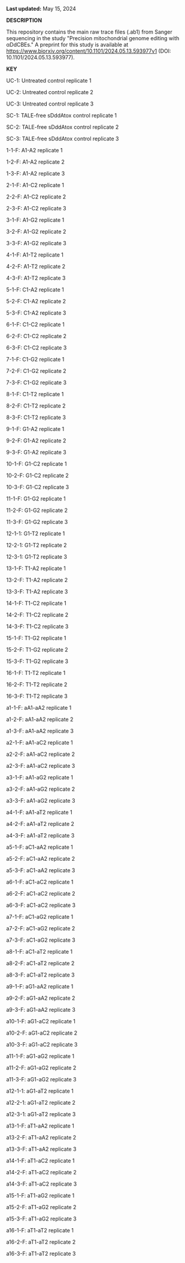 **Last updated:** May 15, 2024

**DESCRIPTION**

This repository contains the main raw trace files (.ab1) from Sanger sequencing in the study "Precision mitochondrial genome editing with αDdCBEs." A preprint for this study is available at https://www.biorxiv.org/content/10.1101/2024.05.13.593977v1 (DOI: 10.1101/2024.05.13.593977).

**KEY**

UC-1: Untreated control replicate 1

UC-2: Untreated control replicate 2

UC-3: Untreated control replicate 3

SC-1: TALE-free sDddAtox control replicate 1

SC-2: TALE-free sDddAtox control replicate 2

SC-3: TALE-free sDddAtox control replicate 3

1-1-F: A1-A2 replicate 1

1-2-F: A1-A2 replicate 2

1-3-F: A1-A2 replicate 3

2-1-F: A1-C2 replicate 1

2-2-F: A1-C2 replicate 2

2-3-F: A1-C2 replicate 3

3-1-F: A1-G2 replicate 1

3-2-F: A1-G2 replicate 2

3-3-F: A1-G2 replicate 3

4-1-F: A1-T2 replicate 1

4-2-F: A1-T2 replicate 2

4-3-F: A1-T2 replicate 3

5-1-F: C1-A2 replicate 1

5-2-F: C1-A2 replicate 2

5-3-F: C1-A2 replicate 3

6-1-F: C1-C2 replicate 1

6-2-F: C1-C2 replicate 2

6-3-F: C1-C2 replicate 3

7-1-F: C1-G2 replicate 1

7-2-F: C1-G2 replicate 2

7-3-F: C1-G2 replicate 3

8-1-F: C1-T2 replicate 1

8-2-F: C1-T2 replicate 2

8-3-F: C1-T2 replicate 3

9-1-F: G1-A2 replicate 1

9-2-F: G1-A2 replicate 2

9-3-F: G1-A2 replicate 3

10-1-F: G1-C2 replicate 1

10-2-F: G1-C2 replicate 2

10-3-F: G1-C2 replicate 3

11-1-F: G1-G2 replicate 1

11-2-F: G1-G2 replicate 2

11-3-F: G1-G2 replicate 3

12-1-1: G1-T2 replicate 1

12-2-1: G1-T2 replicate 2

12-3-1: G1-T2 replicate 3

13-1-F: T1-A2 replicate 1

13-2-F: T1-A2 replicate 2

13-3-F: T1-A2 replicate 3

14-1-F: T1-C2 replicate 1

14-2-F: T1-C2 replicate 2

14-3-F: T1-C2 replicate 3

15-1-F: T1-G2 replicate 1

15-2-F: T1-G2 replicate 2

15-3-F: T1-G2 replicate 3

16-1-F: T1-T2 replicate 1

16-2-F: T1-T2 replicate 2

16-3-F: T1-T2 replicate 3

a1-1-F: aA1-aA2 replicate 1

a1-2-F: aA1-aA2 replicate 2

a1-3-F: aA1-aA2 replicate 3

a2-1-F: aA1-aC2 replicate 1

a2-2-F: aA1-aC2 replicate 2

a2-3-F: aA1-aC2 replicate 3

a3-1-F: aA1-aG2 replicate 1

a3-2-F: aA1-aG2 replicate 2

a3-3-F: aA1-aG2 replicate 3

a4-1-F: aA1-aT2 replicate 1

a4-2-F: aA1-aT2 replicate 2

a4-3-F: aA1-aT2 replicate 3

a5-1-F: aC1-aA2 replicate 1

a5-2-F: aC1-aA2 replicate 2

a5-3-F: aC1-aA2 replicate 3

a6-1-F: aC1-aC2 replicate 1

a6-2-F: aC1-aC2 replicate 2

a6-3-F: aC1-aC2 replicate 3

a7-1-F: aC1-aG2 replicate 1

a7-2-F: aC1-aG2 replicate 2

a7-3-F: aC1-aG2 replicate 3

a8-1-F: aC1-aT2 replicate 1

a8-2-F: aC1-aT2 replicate 2

a8-3-F: aC1-aT2 replicate 3

a9-1-F: aG1-aA2 replicate 1

a9-2-F: aG1-aA2 replicate 2

a9-3-F: aG1-aA2 replicate 3

a10-1-F: aG1-aC2 replicate 1

a10-2-F: aG1-aC2 replicate 2

a10-3-F: aG1-aC2 replicate 3

a11-1-F: aG1-aG2 replicate 1

a11-2-F: aG1-aG2 replicate 2

a11-3-F: aG1-aG2 replicate 3

a12-1-1: aG1-aT2 replicate 1

a12-2-1: aG1-aT2 replicate 2

a12-3-1: aG1-aT2 replicate 3

a13-1-F: aT1-aA2 replicate 1

a13-2-F: aT1-aA2 replicate 2

a13-3-F: aT1-aA2 replicate 3

a14-1-F: aT1-aC2 replicate 1

a14-2-F: aT1-aC2 replicate 2

a14-3-F: aT1-aC2 replicate 3

a15-1-F: aT1-aG2 replicate 1

a15-2-F: aT1-aG2 replicate 2

a15-3-F: aT1-aG2 replicate 3

a16-1-F: aT1-aT2 replicate 1

a16-2-F: aT1-aT2 replicate 2

a16-3-F: aT1-aT2 replicate 3

